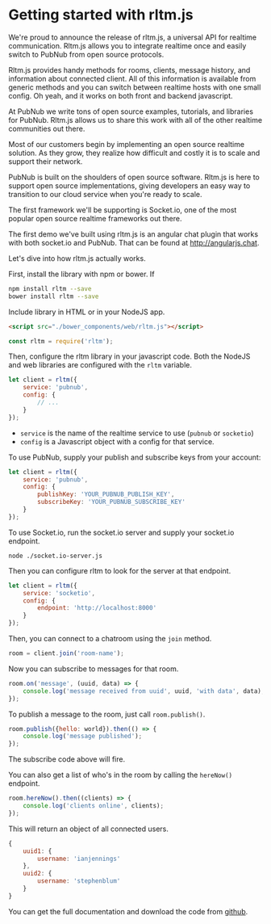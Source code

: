 # Getting started with rltm.js

We're proud to announce the release of rltm.js, a universal API for realtime communication. Rltm.js allows you to integrate realtime once and easily switch to PubNub from open source protocols.

Rltm.js provides handy methods for rooms, clients, message history, and information about connected client. All of this information is available from generic methods and you can switch between realtime hosts with one small config. Oh yeah, and it works on both front and backend javascript.

At PubNub we write tons of open source examples, tutorials, and libraries for PubNub. Rltm.js allows us to share this work with all of the other realtime communities out there.

Most of our customers begin by implementing an open source realtime solution. As they grow, they realize how difficult and costly it is to scale and support their network.

PubNub is built on the shoulders of open source software. Rltm.js is here to support open source implementations, giving developers an easy way to transition to our cloud service when you're ready to scale.

The first framework we'll be supporting is Socket.io, one of the most popular open source realtime frameworks out there.

The first demo we've built using rltm.js is an angular chat plugin that works with both socket.io and PubNub. That can be found at http://angularjs.chat. 

Let's dive into how rltm.js actually works.

First, install the library with npm or bower. If 

```sh
npm install rltm --save
bower install rltm --save
```

Include library in HTML or in your NodeJS app.

```html
<script src="./bower_components/web/rltm.js"></script>
```

```js
const rltm = require('rltm');
```

Then, configure the rltm library in your javascript code. Both the NodeJS and web libraries are configured with the ```rltm``` variable. 

```js
let client = rltm({
    service: 'pubnub',
    config: {
        // ...
    }
});
```

* ```service``` is the name of the realtime service to use (```pubnub``` or ```socketio```) 
* ```config``` is a Javascript object with a config for that service.

To use PubNub, supply your publish and subscribe keys from your account:

```js
let client = rltm({
    service: 'pubnub', 
    config: {
        publishKey: 'YOUR_PUBNUB_PUBLISH_KEY',
        subscribeKey: 'YOUR_PUBNUB_SUBSCRIBE_KEY'
    }
});
```

To use Socket.io, run the socket.io server and supply your socket.io endpoint.

```
node ./socket.io-server.js
```

Then you can configure rltm to look for the server at that endpoint.

```js
let client = rltm({
    service: 'socketio', 
    config: {
        endpoint: 'http://localhost:8000'
    }
});
```

Then, you can connect to a chatroom using the ```join``` method.

```js
room = client.join('room-name');
```

Now you can subscribe to messages for that room.

```js
room.on('message', (uuid, data) => {
    console.log('message received from uuid', uuid, 'with data', data);
});
```

To publish a message to the room, just call ```room.publish()```.

```js
room.publish({hello: world}).then(() => {
    console.log('message published');
});
```

The subscribe code above will fire.

You can also get a list of who's in the room by calling the ```hereNow()``` endpoint.

```js
room.hereNow().then((clients) => {
    console.log('clients online', clients);
});
```

This will return an object of all connected users.

```js
{ 
    uuid1: {
        username: 'ianjennings'
    },
    uuid2: {
        username: 'stephenblum'
    }
}
```

You can get the full documentation and download the code from [github](https://github.com/pubnub/rltm).

